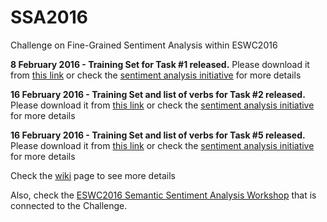 # SSA2016
Challenge on Fine-Grained Sentiment Analysis within ESWC2016

<b>8 February 2016 - Training Set for Task #1 released.</b> Please download it from <a href='https://drive.google.com/file/d/0B0BvGSZqvqJPbUU5NDFjbkV6a0U/view?usp=sharing'>this link</a> or check the <a href='https://groups.google.com/forum/#!topic/semantic-sentiment-analysis/caW6WLtHQig'>sentiment analysis initiative</a> for more details

<b>16 February 2016 - Training Set and list of verbs for Task #2 released.</b> Please download it from <a href='https://www.google.com/url?q=https%3A%2F%2Fwww.maurodragoni.com%2Fresearch%2Fopinionmining%2Fdatasets%2Fchallenge2016%2Ftask2.zip&sa=D&sntz=1&usg=AFQjCNEoXErvj-zrQ-L1z7aV8hpWxMdpcw'>this link</a> or check the <a href='https://groups.google.com/forum/#!topic/semantic-sentiment-analysis/cMoPKHm5tRk'>sentiment analysis initiative</a> for more details

<b>16 February 2016 - Training Set and list of verbs for Task #5 released.</b> Please download it from <a href='https://github.com/diegoref/SSA2016/blob/master/task5First50.xml'>this link</a> or check the <a href='https://groups.google.com/forum/#!topic/semantic-sentiment-analysis/HXmAdUQQ25I'>sentiment analysis initiative</a> for more details


Check the <a href='https://github.com/diegoref/SSA2016/wiki'>wiki</a> page to see more details

Also, check the <a href='http://www.maurodragoni.com/research/opinionmining/events/'>ESWC2016 Semantic Sentiment Analysis Workshop</a> that is connected to the Challenge.
